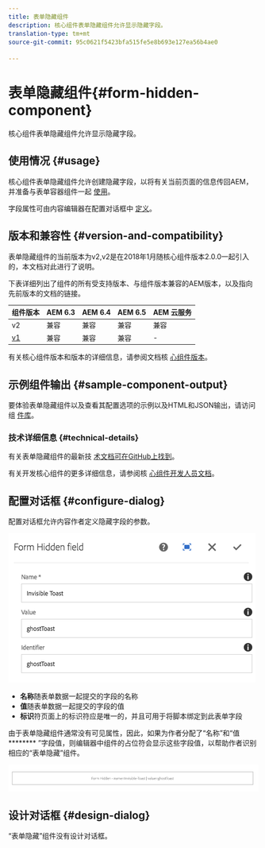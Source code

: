 ```yaml
---
title: 表单隐藏组件
description: 核心组件表单隐藏组件允许显示隐藏字段。
translation-type: tm+mt
source-git-commit: 95c0621f5423bfa515fe5e8b693e127ea56b4ae0

---
```



# 表单隐藏组件{#form-hidden-component}

核心组件表单隐藏组件允许显示隐藏字段。

## 使用情况 {#usage}

核心组件表单隐藏组件允许创建隐藏字段，以将有关当前页面的信息传回AEM，并准备与表单容器组件一起 [使用](form-container.md)。

字段属性可由内容编辑器在配置对话框中 [定义](form-hidden.md)。

## 版本和兼容性 {#version-and-compatibility}

表单隐藏组件的当前版本为v2,v2是在2018年1月随核心组件版本2.0.0一起引入的，本文档对此进行了说明。

下表详细列出了组件的所有受支持版本、与组件版本兼容的AEM版本，以及指向先前版本的文档的链接。

| 组件版本 | AEM 6.3 | AEM 6.4 | AEM 6.5 | AEM 云服务 |
|--- |--- |--- |--- |---|
| v2 | 兼容 | 兼容 | 兼容 | 兼容 |
| [v1](/help/components/v1/form-hidden-v1.md) | 兼容 | 兼容 | 兼容 | - |

有关核心组件版本和版本的详细信息，请参阅文档核 [心组件版本](/help/versions.md)。

## 示例组件输出 {#sample-component-output}

要体验表单隐藏组件以及查看其配置选项的示例以及HTML和JSON输出，请访问组 [件库](https://adobe.com/go/aem_cmp_library_form_hidden)。

### 技术详细信息 {#technical-details}

有关表单隐藏组件的最新技 [术文档可在GitHub上找到](https://adobe.com/go/aem_cmp_tech_form_hidden_v2)。

有关开发核心组件的更多详细信息，请参阅核 [心组件开发人员文档](/help/developing/overview.md)。

## 配置对话框 {#configure-dialog}

配置对话框允许内容作者定义隐藏字段的参数。

![](/help/assets/chlimage_1-26.png)

* **名称**&#x200B;随表单数据一起提交的字段的名称
* **值**&#x200B;随表单数据一起提交的字段的值
* **标识**&#x200B;符页面上的标识符应是唯一的，并且可用于将脚本绑定到此表单字段

由于表单隐藏组件通常没有可见属性，因此，如果为作者分配了“名称”和“值 ******** ”字段值，则编辑器中组件的占位符会显示这些字段值，以帮助作者识别相应的“表单隐藏”组件。

![](/help/assets/screenshot_2018-10-19at094927.png)

## 设计对话框 {#design-dialog}

“表单隐藏”组件没有设计对话框。
